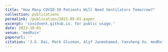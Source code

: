 ```yaml
---
title: "How Many COVID-19 Patients Will Need Ventilators Tomorrow?"
collection: publications
permalink: /publication/2021-05-01-paper
excerpt: 'covidvent.github.io. for public usage.'
date: 2022-10-01
venue: 'medRxiv'
paperurl: ''
citation: 'J.G. Dai, Mark Gluzman, Alyf Janmohamed, Yaosheng Xu. medRxiv. 2021'
---
```

